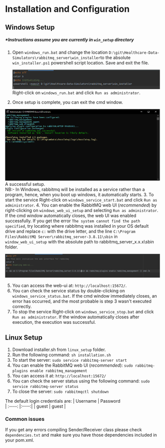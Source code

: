 # Installation and Configuration

## Windows Setup
##### *Instructions assume you are currently in `win_setup` directory 
1. Open `windows_run.bat` and change the location 
   `D:\git\Healthcare-Data-Simulators\rabbitmq_server\win_installer`to the absolute `win_installer.ps1`
   powershell script
   location. Save and exit the file.
   

   ![img.png](img.png)
   Right-click on `windows_run.bat` and click `Run as administrator`.
2. Once setup is complete, you can exit the cmd window.
   
![img.png](images/img.png)
   A successful setup.  
   NB:- In Windows, rabbitmq will be installed as a service rather than a program, hence, when you boot up
windows, it
   automatically starts.
3. To start the service Right-click on `windows_service_start.bat` and click `Run as administrator`.
4. You can enable the RabbitMQ web UI (*recommended*) by right-clicking on `windows_web_ui_setup` and
   selecting `Run as administrator`.
   If the cmd window automatically closes, the web UI was enabled successfully. If you get the error
   `The system cannot find the path specified`, try locating where rabbitmq was installed in your OS
   default drive and replace `c:` with the drive letter, and the line
   `C:\Program Files\RabbitMQ Server\rabbitmq_server-3.8.11\sbin`
   in `window_web_ui_setup` with the absolute path to rabbitmq_server_x.x.x\sbin folder.
   
![img_2.png](images/img_2.png)

5. You can access the web-ui at: `http://localhost:15672/`.
6. You can check the service status by double-clicking on `windows_service_status.bat`.
   If the cmd window immediately closes, an error has occurred, and the most probable is step 3 wasn't
   executed correctly.
7. To stop the service Right-click on `windows_service_stop.bat` and click `Run as administrator`. If
the window automatically closes after execution, the execution was successful.

## Linux Setup

1. Download installer.sh from `linux_setup` folder.
2. Run the following command: `sh installation.sh`
3. To start the server: `sudo service rabbitmq-server start`
4. You can enable the RabbitMQ web UI (*recommended*): `sudo rabbitmq-plugins enable rabbitmq_management`
5. You can access it at: `http://localhost:15672/`
6. You can check the server status using the following command: `sudo service rabbitmq-server status`
7. To close the server: `sudo rabbitmqctl shutdown`


The default login credentials are:
| Username | Password         
| :----: |:----:|
| guest | guest |


### Common issues
If you get any errors compiling Sender/Receiver class please check `dependencies.txt` and make sure
you have those dependencies included in your pom.xml.
